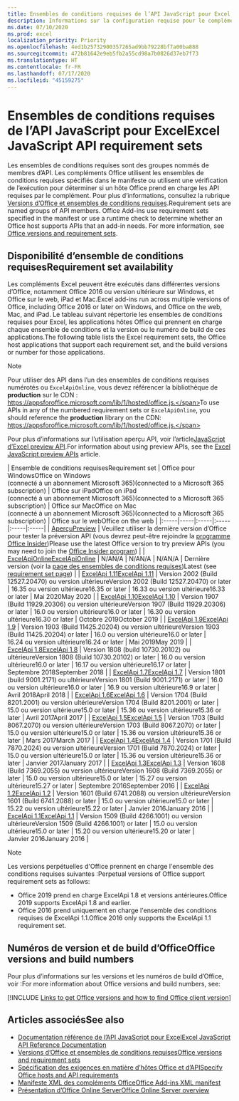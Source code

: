 ```yaml
---
title: Ensembles de conditions requises de l’API JavaScript pour Excel
description: Informations sur la configuration requise pour le complément Office sur les builds Excel.
ms.date: 07/10/2020
ms.prod: excel
localization_priority: Priority
ms.openlocfilehash: 4ed1b25732900357265ad9bb79228bf7a00ba888
ms.sourcegitcommit: 472b81642e9eb5fb2a55cd98a7b0826d37eb7f73
ms.translationtype: HT
ms.contentlocale: fr-FR
ms.lasthandoff: 07/17/2020
ms.locfileid: "45159275"
---
```

# <a name="excel-javascript-api-requirement-sets"></a><span data-ttu-id="6a523-103">Ensembles de conditions requises de l’API JavaScript pour Excel</span><span class="sxs-lookup"><span data-stu-id="6a523-103">Excel JavaScript API requirement sets</span></span>

<span data-ttu-id="6a523-p101">Les ensembles de conditions requises sont des groupes nommés de membres d’API. Les compléments Office utilisent les ensembles de conditions requises spécifiés dans le manifeste ou utilisent une vérification de l’exécution pour déterminer si un hôte Office prend en charge les API requises par le complément. Pour plus d’informations, consultez la rubrique [Versions d’Office et ensembles de conditions requises](../../develop/office-versions-and-requirement-sets.md).</span><span class="sxs-lookup"><span data-stu-id="6a523-p101">Requirement sets are named groups of API members. Office Add-ins use requirement sets specified in the manifest or use a runtime check to determine whether an Office host supports APIs that an add-in needs. For more information, see [Office versions and requirement sets](../../develop/office-versions-and-requirement-sets.md).</span></span>

## <a name="requirement-set-availability"></a><span data-ttu-id="6a523-107">Disponibilité d’ensemble de conditions requises</span><span class="sxs-lookup"><span data-stu-id="6a523-107">Requirement set availability</span></span>

<span data-ttu-id="6a523-108">Les compléments Excel peuvent être exécutés dans différentes versions d’Office, notamment Office 2016 ou version ultérieure sur Windows, et Office sur le web, iPad et Mac.</span><span class="sxs-lookup"><span data-stu-id="6a523-108">Excel add-ins run across multiple versions of Office, including Office 2016 or later on Windows, and Office on the web, Mac, and iPad.</span></span> <span data-ttu-id="6a523-109">Le tableau suivant répertorie les ensembles de conditions requises pour Excel, les applications hôtes Office qui prennent en charge chaque ensemble de conditions et la version ou le numéro de build de ces applications.</span><span class="sxs-lookup"><span data-stu-id="6a523-109">The following table lists the Excel requirement sets, the Office host applications that support each requirement set, and the build versions or number for those applications.</span></span>

> [!NOTE]
> <span data-ttu-id="6a523-110">Pour utiliser des API dans l’un des ensembles de conditions requises numérotés ou `ExcelApiOnline`, vous devez référencer la bibliothèque de **production** sur le CDN : https://appsforoffice.microsoft.com/lib/1/hosted/office.js.</span><span class="sxs-lookup"><span data-stu-id="6a523-110">To use APIs in any of the numbered requirement sets or `ExcelApiOnline`, you should reference the **production** library on the CDN: https://appsforoffice.microsoft.com/lib/1/hosted/office.js.</span></span>
>
> <span data-ttu-id="6a523-111">Pour plus d’informations sur l’utilisation aperçu API, voir l’article[JavaScript d’Excel preview API](excel-preview-apis.md).</span><span class="sxs-lookup"><span data-stu-id="6a523-111">For information about using preview APIs, see the [Excel JavaScript preview APIs](excel-preview-apis.md) article.</span></span>

|  <span data-ttu-id="6a523-112">Ensemble de conditions requises</span><span class="sxs-lookup"><span data-stu-id="6a523-112">Requirement set</span></span>  |  <span data-ttu-id="6a523-113">Office pour Windows</span><span class="sxs-lookup"><span data-stu-id="6a523-113">Office on Windows</span></span><br><span data-ttu-id="6a523-114">(connecté à un abonnement Microsoft 365)</span><span class="sxs-lookup"><span data-stu-id="6a523-114">(connected to a Microsoft 365 subscription)</span></span>  |  <span data-ttu-id="6a523-115">Office sur iPad</span><span class="sxs-lookup"><span data-stu-id="6a523-115">Office on iPad</span></span><br><span data-ttu-id="6a523-116">(connecté à un abonnement Microsoft 365)</span><span class="sxs-lookup"><span data-stu-id="6a523-116">(connected to a Microsoft 365 subscription)</span></span>  |  <span data-ttu-id="6a523-117">Office sur Mac</span><span class="sxs-lookup"><span data-stu-id="6a523-117">Office on Mac</span></span><br><span data-ttu-id="6a523-118">(connecté à un abonnement Microsoft 365)</span><span class="sxs-lookup"><span data-stu-id="6a523-118">(connected to a Microsoft 365 subscription)</span></span>  | <span data-ttu-id="6a523-119">Office sur le web</span><span class="sxs-lookup"><span data-stu-id="6a523-119">Office on the web</span></span> |
|:-----|-----|:-----|:-----|:-----|:-----|
| [<span data-ttu-id="6a523-120">Aperçu</span><span class="sxs-lookup"><span data-stu-id="6a523-120">Preview</span></span>](excel-preview-apis.md)  | <span data-ttu-id="6a523-121">Veuillez utiliser la dernière version d’Office pour tester la préversion API (vous devrez peut-être rejoindre la [programme Office Insider](https://insider.office.com))</span><span class="sxs-lookup"><span data-stu-id="6a523-121">Please use the latest Office version to try preview APIs (you may need to join the [Office Insider program](https://insider.office.com))</span></span> |
| [<span data-ttu-id="6a523-122">ExcelApiOnline</span><span class="sxs-lookup"><span data-stu-id="6a523-122">ExcelApiOnline</span></span>](excel-api-online-requirement-set.md) | <span data-ttu-id="6a523-123">N/A</span><span class="sxs-lookup"><span data-stu-id="6a523-123">N/A</span></span> | <span data-ttu-id="6a523-124">N/A</span><span class="sxs-lookup"><span data-stu-id="6a523-124">N/A</span></span> | <span data-ttu-id="6a523-125">N/A</span><span class="sxs-lookup"><span data-stu-id="6a523-125">N/A</span></span> | <span data-ttu-id="6a523-126">Dernière version (voir la [page des ensembles de conditions requises](./excel-api-online-requirement-set.md))</span><span class="sxs-lookup"><span data-stu-id="6a523-126">Latest (see [requirement set page](./excel-api-online-requirement-set.md))</span></span> |
| [<span data-ttu-id="6a523-127">ExcelApi 1.11</span><span class="sxs-lookup"><span data-stu-id="6a523-127">ExcelApi 1.11</span></span>](excel-api-1-11-requirement-set.md) | <span data-ttu-id="6a523-128">Version 2002 (Build 12527.20470) ou version ultérieure</span><span class="sxs-lookup"><span data-stu-id="6a523-128">Version 2002 (Build 12527.20470) or later</span></span> | <span data-ttu-id="6a523-129">16.35 ou version ultérieure</span><span class="sxs-lookup"><span data-stu-id="6a523-129">16.35 or later</span></span> | <span data-ttu-id="6a523-130">16.33 ou version ultérieure</span><span class="sxs-lookup"><span data-stu-id="6a523-130">16.33 or later</span></span> | <span data-ttu-id="6a523-131">Mai 2020</span><span class="sxs-lookup"><span data-stu-id="6a523-131">May 2020</span></span> |
| [<span data-ttu-id="6a523-132">ExcelApi 1.10</span><span class="sxs-lookup"><span data-stu-id="6a523-132">ExcelApi 1.10</span></span>](excel-api-1-10-requirement-set.md) | <span data-ttu-id="6a523-133">Version 1907 (Build 11929.20306) ou version ultérieure</span><span class="sxs-lookup"><span data-stu-id="6a523-133">Version 1907 (Build 11929.20306) or later</span></span> | <span data-ttu-id="6a523-134">16.0 ou version ultérieure</span><span class="sxs-lookup"><span data-stu-id="6a523-134">16.0 or later</span></span> | <span data-ttu-id="6a523-135">16.30 ou version ultérieure</span><span class="sxs-lookup"><span data-stu-id="6a523-135">16.30 or later</span></span> | <span data-ttu-id="6a523-136">Octobre 2019</span><span class="sxs-lookup"><span data-stu-id="6a523-136">October 2019</span></span> |
| [<span data-ttu-id="6a523-137">ExcelApi 1.9</span><span class="sxs-lookup"><span data-stu-id="6a523-137">ExcelApi 1.9</span></span>](excel-api-1-9-requirement-set.md)  | <span data-ttu-id="6a523-138">Version 1903 (Build 11425.20204) ou version ultérieure</span><span class="sxs-lookup"><span data-stu-id="6a523-138">Version 1903 (Build 11425.20204) or later</span></span> | <span data-ttu-id="6a523-139">16.0 ou version ultérieure</span><span class="sxs-lookup"><span data-stu-id="6a523-139">16.0 or later</span></span> | <span data-ttu-id="6a523-140">16.24 ou version ultérieure</span><span class="sxs-lookup"><span data-stu-id="6a523-140">16.24 or later</span></span> | <span data-ttu-id="6a523-141">Mai 2019</span><span class="sxs-lookup"><span data-stu-id="6a523-141">May 2019</span></span> |
| [<span data-ttu-id="6a523-142">ExcelApi 1.8</span><span class="sxs-lookup"><span data-stu-id="6a523-142">ExcelApi 1.8</span></span>](excel-api-1-8-requirement-set.md)  | <span data-ttu-id="6a523-143">Version 1808 (build 10730.20102) ou ultérieure</span><span class="sxs-lookup"><span data-stu-id="6a523-143">Version 1808 (Build 10730.20102) or later</span></span> | <span data-ttu-id="6a523-144">16.0 ou version ultérieure</span><span class="sxs-lookup"><span data-stu-id="6a523-144">16.0 or later</span></span> | <span data-ttu-id="6a523-145">16.17 ou version ultérieure</span><span class="sxs-lookup"><span data-stu-id="6a523-145">16.17 or later</span></span> | <span data-ttu-id="6a523-146">Septembre 2018</span><span class="sxs-lookup"><span data-stu-id="6a523-146">September 2018</span></span> |
| [<span data-ttu-id="6a523-147">ExcelApi 1.7</span><span class="sxs-lookup"><span data-stu-id="6a523-147">ExcelApi 1.7</span></span>](excel-api-1-7-requirement-set.md)  | <span data-ttu-id="6a523-148">Version 1801 (build 9001.2171) ou ultérieure</span><span class="sxs-lookup"><span data-stu-id="6a523-148">Version 1801 (Build 9001.2171) or later</span></span>   | <span data-ttu-id="6a523-149">16.0 ou version ultérieure</span><span class="sxs-lookup"><span data-stu-id="6a523-149">16.0 or later</span></span>  | <span data-ttu-id="6a523-150">16.9 ou version ultérieure</span><span class="sxs-lookup"><span data-stu-id="6a523-150">16.9 or later</span></span>  | <span data-ttu-id="6a523-151">Avril 2018</span><span class="sxs-lookup"><span data-stu-id="6a523-151">April 2018</span></span> |
| [<span data-ttu-id="6a523-152">ExcelApi 1.6</span><span class="sxs-lookup"><span data-stu-id="6a523-152">ExcelApi 1.6</span></span>](excel-api-1-6-requirement-set.md)  | <span data-ttu-id="6a523-153">Version 1704 (Build 8201.2001) ou version ultérieure</span><span class="sxs-lookup"><span data-stu-id="6a523-153">Version 1704 (Build 8201.2001) or later</span></span>   | <span data-ttu-id="6a523-154">15.0 ou version ultérieure</span><span class="sxs-lookup"><span data-stu-id="6a523-154">15.0 or later</span></span>  | <span data-ttu-id="6a523-155">15.36 ou version ultérieure</span><span class="sxs-lookup"><span data-stu-id="6a523-155">15.36 or later</span></span> | <span data-ttu-id="6a523-156">Avril 2017</span><span class="sxs-lookup"><span data-stu-id="6a523-156">April 2017</span></span> |
| [<span data-ttu-id="6a523-157">ExcelApi 1.5</span><span class="sxs-lookup"><span data-stu-id="6a523-157">ExcelApi 1.5</span></span>](excel-api-1-5-requirement-set.md)  | <span data-ttu-id="6a523-158">Version 1703 (Build 8067.2070) ou version ultérieure</span><span class="sxs-lookup"><span data-stu-id="6a523-158">Version 1703 (Build 8067.2070) or later</span></span>   | <span data-ttu-id="6a523-159">15.0 ou version ultérieure</span><span class="sxs-lookup"><span data-stu-id="6a523-159">15.0 or later</span></span>  | <span data-ttu-id="6a523-160">15.36 ou version ultérieure</span><span class="sxs-lookup"><span data-stu-id="6a523-160">15.36 or later</span></span> | <span data-ttu-id="6a523-161">Mars 2017</span><span class="sxs-lookup"><span data-stu-id="6a523-161">March 2017</span></span> |
| [<span data-ttu-id="6a523-162">ExcelApi 1.4</span><span class="sxs-lookup"><span data-stu-id="6a523-162">ExcelApi 1.4</span></span>](excel-api-1-4-requirement-set.md)  | <span data-ttu-id="6a523-163">Version 1701 (Build 7870.2024) ou version ultérieure</span><span class="sxs-lookup"><span data-stu-id="6a523-163">Version 1701 (Build 7870.2024) or later</span></span>   | <span data-ttu-id="6a523-164">15.0 ou version ultérieure</span><span class="sxs-lookup"><span data-stu-id="6a523-164">15.0 or later</span></span>  | <span data-ttu-id="6a523-165">15.36 ou version ultérieure</span><span class="sxs-lookup"><span data-stu-id="6a523-165">15.36 or later</span></span> | <span data-ttu-id="6a523-166">Janvier 2017</span><span class="sxs-lookup"><span data-stu-id="6a523-166">January 2017</span></span> |
| [<span data-ttu-id="6a523-167">ExcelApi 1.3</span><span class="sxs-lookup"><span data-stu-id="6a523-167">ExcelApi 1.3</span></span>](excel-api-1-3-requirement-set.md)  | <span data-ttu-id="6a523-168">Version 1608 (Build 7369.2055) ou version ultérieure</span><span class="sxs-lookup"><span data-stu-id="6a523-168">Version 1608 (Build 7369.2055) or later</span></span>   | <span data-ttu-id="6a523-169">15.0 ou version ultérieure</span><span class="sxs-lookup"><span data-stu-id="6a523-169">15.0 or later</span></span> | <span data-ttu-id="6a523-170">15.27 ou version ultérieure</span><span class="sxs-lookup"><span data-stu-id="6a523-170">15.27 or later</span></span> | <span data-ttu-id="6a523-171">Septembre 2016</span><span class="sxs-lookup"><span data-stu-id="6a523-171">September 2016</span></span> |
| [<span data-ttu-id="6a523-172">ExcelApi 1.2</span><span class="sxs-lookup"><span data-stu-id="6a523-172">ExcelApi 1.2</span></span>](excel-api-1-2-requirement-set.md)  | <span data-ttu-id="6a523-173">Version 1601 (Build 6741.2088) ou version ultérieure</span><span class="sxs-lookup"><span data-stu-id="6a523-173">Version 1601 (Build 6741.2088) or later</span></span>   | <span data-ttu-id="6a523-174">15.0 ou version ultérieure</span><span class="sxs-lookup"><span data-stu-id="6a523-174">15.0 or later</span></span> | <span data-ttu-id="6a523-175">15.22 ou version ultérieure</span><span class="sxs-lookup"><span data-stu-id="6a523-175">15.22 or later</span></span> | <span data-ttu-id="6a523-176">Janvier 2016</span><span class="sxs-lookup"><span data-stu-id="6a523-176">January 2016</span></span> |
| [<span data-ttu-id="6a523-177">ExcelApi 1.1</span><span class="sxs-lookup"><span data-stu-id="6a523-177">ExcelApi 1.1</span></span>](excel-api-1-1-requirement-set.md)  | <span data-ttu-id="6a523-178">Version 1509 (Build 4266.1001) ou version ultérieure</span><span class="sxs-lookup"><span data-stu-id="6a523-178">Version 1509 (Build 4266.1001) or later</span></span>   | <span data-ttu-id="6a523-179">15.0 ou version ultérieure</span><span class="sxs-lookup"><span data-stu-id="6a523-179">15.0 or later</span></span> | <span data-ttu-id="6a523-180">15.20 ou version ultérieure</span><span class="sxs-lookup"><span data-stu-id="6a523-180">15.20 or later</span></span> | <span data-ttu-id="6a523-181">Janvier 2016</span><span class="sxs-lookup"><span data-stu-id="6a523-181">January 2016</span></span> |

> [!NOTE]
> <span data-ttu-id="6a523-182">Les versions perpétuelles d'Office prennent en charge l'ensemble des conditions requises suivantes :</span><span class="sxs-lookup"><span data-stu-id="6a523-182">Perpetual versions of Office support requirement sets as follows:</span></span>
>
> - <span data-ttu-id="6a523-183">Office 2019 prend en charge ExcelApi 1.8 et versions antérieures.</span><span class="sxs-lookup"><span data-stu-id="6a523-183">Office 2019 supports ExcelApi 1.8 and earlier.</span></span>
> - <span data-ttu-id="6a523-184">Office 2016 prend uniquement en charge l'ensemble des conditions requises de ExcelApi 1.1.</span><span class="sxs-lookup"><span data-stu-id="6a523-184">Office 2016 only supports the ExcelApi 1.1 requirement set.</span></span>

## <a name="office-versions-and-build-numbers"></a><span data-ttu-id="6a523-185">Numéros de version et de build d’Office</span><span class="sxs-lookup"><span data-stu-id="6a523-185">Office versions and build numbers</span></span>

<span data-ttu-id="6a523-186">Pour plus d’informations sur les versions et les numéros de build d’Office, voir :</span><span class="sxs-lookup"><span data-stu-id="6a523-186">For more information about Office versions and build numbers, see:</span></span>

[!INCLUDE [Links to get Office versions and how to find Office client version](../../includes/links-get-office-versions-builds.md)]

## <a name="see-also"></a><span data-ttu-id="6a523-187">Articles associés</span><span class="sxs-lookup"><span data-stu-id="6a523-187">See also</span></span>

- [<span data-ttu-id="6a523-188">Documentation référence de l’API JavaScript pour Excel</span><span class="sxs-lookup"><span data-stu-id="6a523-188">Excel JavaScript API Reference Documentation</span></span>](/javascript/api/excel)
- [<span data-ttu-id="6a523-189">Versions d’Office et ensembles de conditions requises</span><span class="sxs-lookup"><span data-stu-id="6a523-189">Office versions and requirement sets</span></span>](../../develop/office-versions-and-requirement-sets.md)
- [<span data-ttu-id="6a523-190">Spécification des exigences en matière d’hôtes Office et d’API</span><span class="sxs-lookup"><span data-stu-id="6a523-190">Specify Office hosts and API requirements</span></span>](../../develop/specify-office-hosts-and-api-requirements.md)
- [<span data-ttu-id="6a523-191">Manifeste XML des compléments Office</span><span class="sxs-lookup"><span data-stu-id="6a523-191">Office Add-ins XML manifest</span></span>](../../develop/add-in-manifests.md)
- [<span data-ttu-id="6a523-192">Présentation d’Office Online Server</span><span class="sxs-lookup"><span data-stu-id="6a523-192">Office Online Server overview</span></span>](/officeonlineserver/office-online-server-overview)
